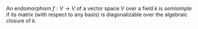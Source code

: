 An endomorphism $f: V \to V$ of a vector space $V$ over a field $k$ is *semisimple* if its matrix (with respect to any basis) is diagonalizable over the algebraic closure of $k$.
